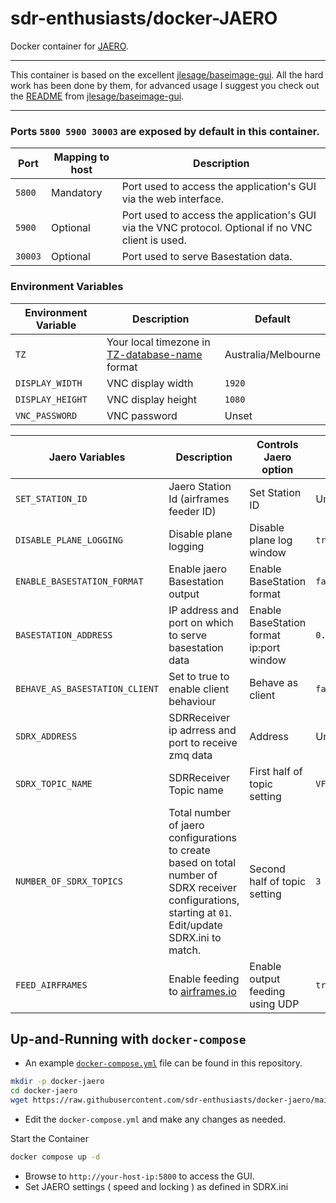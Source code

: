 # sdr-enthusiasts/docker-JAERO

Docker container for [JAERO](https://github.com/jontio/JAERO).

---

This container is based on the excellent [jlesage/baseimage-gui](https://hub.docker.com/r/jlesage/baseimage-gui). All the hard work has been done by them, for advanced usage I suggest you check out the [README](https://github.com/jlesage/docker-baseimage-gui/blob/master/README.md) from [jlesage/baseimage-gui](https://hub.docker.com/r/jlesage/baseimage-gui).

---

### Ports `5800 5900 30003` are exposed by default in this container.

| Port   | Mapping to host | Description |
|--------|-----------------|-------------|
| `5800` | Mandatory       | Port used to access the application's GUI via the web interface.|
| `5900` | Optional        | Port used to access the application's GUI via the VNC protocol.  Optional if no VNC client is used. |
| `30003`| Optional        | Port used to serve Basestation data. |

### Environment Variables

| Environment Variable | Description |  Default |
|----------------------|-------------|--------------|
|`TZ`                  |Your local timezone in [TZ-database-name](https://en.wikipedia.org/wiki/List_of_tz_database_time_zones) format|  Australia/Melbourne |
|`DISPLAY_WIDTH`       | VNC display width  | `1920`  |
|`DISPLAY_HEIGHT`      | VNC display height | `1080`  |
|`VNC_PASSWORD`        | VNC password       | Unset   |


| Jaero Variables               | Description                                                | Controls Jaero option                    | Default         |
|-------------------------------|------------------------------------------------------------|------------------------------------------|-----------------|
|`SET_STATION_ID`               | Jaero Station Id (airframes feeder ID)                     | Set Station ID                           | Unset           |
|`DISABLE_PLANE_LOGGING`        | Disable plane logging                                      | Disable plane log window                 | `true`          |
|`ENABLE_BASESTATION_FORMAT`    | Enable jaero Basestation output                            | Enable BaseStation format                | `false`         |
|`BASESTATION_ADDRESS`          | IP address and port on which to serve basestation data     | Enable BaseStation format ip:port window | `0.0.0.0:30003` |
|`BEHAVE_AS_BASESTATION_CLIENT` | Set to true to enable client behaviour                     | Behave as client                         | `false`         |
|`SDRX_ADDRESS`                 | SDRReceiver ip adrress and port to receive zmq data        | Address                                  | Unset           |
|`SDRX_TOPIC_NAME`              | SDRReceiver Topic name                                     | First half of topic setting              | `VFO`           |
|`NUMBER_OF_SDRX_TOPICS`        | Total number of jaero configurations to create based on total number of SDRX receiver configurations, starting at `01`. Edit/update SDRX.ini to match.| Second half of topic setting | `3` |
|`FEED_AIRFRAMES`               | Enable feeding to [airframes.io](https://app.airframes.io) | Enable output feeding using UDP          | `true`          |


## Up-and-Running with `docker-compose` 

- An example [`docker-compose.yml`](docker-compose.yml) file can be found in this repository.

```bash
mkdir -p docker-jaero
cd docker-jaero
wget https://raw.githubusercontent.com/sdr-enthusiasts/docker-jaero/main/docker-compose.yml
```

- Edit the `docker-compose.yml` and make any changes as needed.

Start the Container

```bash
docker compose up -d
```
- Browse to `http://your-host-ip:5800` to access the GUI.
- Set JAERO settings ( speed and locking ) as defined in SDRX.ini
